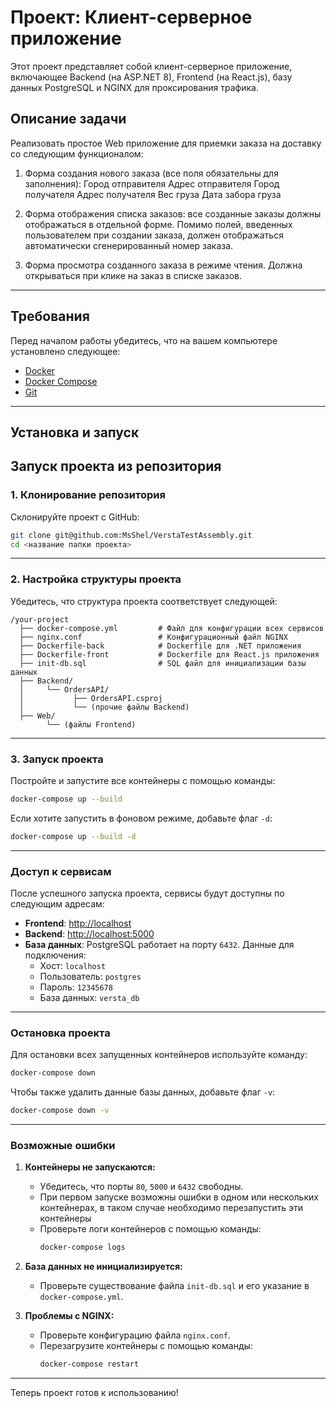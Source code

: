 # Проект: Клиент-серверное приложение

Этот проект представляет собой клиент-серверное приложение, включающее Backend (на ASP.NET 8), Frontend (на React.js), базу данных PostgreSQL и NGINX для проксирования трафика.

## Описание задачи
Реализовать простое Web приложение для приемки заказа на доставку со следующим функционалом:

1. Форма создания нового заказа (все поля обязательны для заполнения):
Город отправителя
Адрес отправителя
Город получателя
Адрес получателя
Вес груза
Дата забора груза

2. Форма отображения списка заказов: все созданные заказы должны отображаться в отдельной форме. Помимо полей, введенных пользователем при создании заказа, должен отображаться автоматически сгенерированный номер заказа.

3. Форма просмотра созданного заказа в режиме чтения. Должна открываться при клике на заказ в списке заказов.

---

## Требования

Перед началом работы убедитесь, что на вашем компьютере установлено следующее:
- [Docker](https://www.docker.com/)
- [Docker Compose](https://docs.docker.com/compose/)
- [Git](https://git-scm.com/)

---

## Установка и запуск

## Запуск проекта из репозитория

### 1. Клонирование репозитория

Склонируйте проект с GitHub:

```bash
git clone git@github.com:MsShel/VerstaTestAssembly.git
cd <название папки проекта>
```

---

### 2. Настройка структуры проекта

Убедитесь, что структура проекта соответствует следующей:

```plaintext
/your-project
  ├── docker-compose.yml         # Файл для конфигурации всех сервисов
  ├── nginx.conf                 # Конфигурационный файл NGINX
  ├── Dockerfile-back            # Dockerfile для .NET приложения
  ├── Dockerfile-front           # Dockerfile для React.js приложения
  ├── init-db.sql                # SQL файл для инициализации базы данных
  ├── Backend/
  │     └── OrdersAPI/
  │           ├── OrdersAPI.csproj
  │           └── (прочие файлы Backend)
  ├── Web/
        └── (файлы Frontend)
```

---

### 3. Запуск проекта

Постройте и запустите все контейнеры с помощью команды:

```bash
docker-compose up --build
```

Если хотите запустить в фоновом режиме, добавьте флаг `-d`:

```bash
docker-compose up --build -d
```

---

### Доступ к сервисам

После успешного запуска проекта, сервисы будут доступны по следующим адресам:

- **Frontend**: [http://localhost](http://localhost)
- **Backend**: [http://localhost:5000](http://localhost:5000/api/orders)
- **База данных**: PostgreSQL работает на порту `6432`. Данные для подключения:
  - Хост: `localhost`
  - Пользователь: `postgres`
  - Пароль: `12345678`
  - База данных: `versta_db`

---

### Остановка проекта

Для остановки всех запущенных контейнеров используйте команду:

```bash
docker-compose down
```

Чтобы также удалить данные базы данных, добавьте флаг `-v`:

```bash
docker-compose down -v
```

---

### Возможные ошибки

1. **Контейнеры не запускаются:**
   - Убедитесь, что порты `80`, `5000` и `6432` свободны.
   - При первом запуске возможны ошибки в одном или нескольких контейнерах, в таком случае необходимо перезапустить эти контейнеры
   - Проверьте логи контейнеров с помощью команды:
     ```bash
     docker-compose logs
     ```

2. **База данных не инициализируется:**
   - Проверьте существование файла `init-db.sql` и его указание в `docker-compose.yml`.

3. **Проблемы с NGINX:**
   - Проверьте конфигурацию файла `nginx.conf`.
   - Перезагрузите контейнеры с помощью команды:
     ```bash
     docker-compose restart
     ```

---

Теперь проект готов к использованию!

